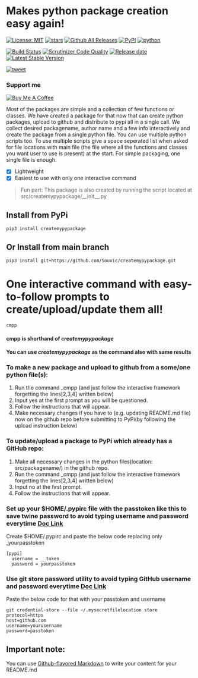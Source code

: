 # Makes python package creation easy again!
[![License: MIT](https://img.shields.io/github/license/Souvic/createmypypackage)](https://opensource.org/licenses/MIT)
[![stars](https://img.shields.io/github/stars/Souvic/createmypypackage)]()
[![Github All Releases](https://img.shields.io/github/downloads/huggingface/transformers/total.svg)]()
[![PyPI](https://img.shields.io/pypi/v/createmypypackage)](https://pypi.org/project/createmypypackage/)
[![python](https://img.shields.io/github/languages/top/Souvic/createmypypackage)]()

[![Build Status](https://scrutinizer-ci.com/g/Souvic/createmypypackage/badges/build.png?b=main)](https://scrutinizer-ci.com/g/Souvic/createmypypackage/build-status/main)
[![Scrutinizer Code Quality](https://scrutinizer-ci.com/g/Souvic/package_creator/badges/quality-score.png?b=main)](https://scrutinizer-ci.com/g/Souvic/package_creator/?branch=main)
[![Release date](https://img.shields.io/github/release-date/Souvic/createmypypackage)]()
[![Latest Stable Version](https://img.shields.io/github/v/release/Souvic/createmypypackage)]()

[![tweet](https://img.shields.io/twitter/url?style=social&url=https%3A%2F%2Fgithub.com%2FSouvic%2Fcreatemypypackage)]()

### Support me


[![Buy Me A Coffee](https://cdn.buymeacoffee.com/buttons/v2/default-yellow.png)](https://www.buymeacoffee.com/Souvic)


Most of the packages are simple and a collection of few functions or classes.
We have created a package for that now that can create python packages, upload to github and distribute to pypi all in a single call.
We collect desired packagename, author name and a few info interactively and create the package from a single python file.
You can use multiple python scripts too.
To use multiple scripts give a space seperated list when asked for file locations with main file (the file where all the functions and classes you want user to use is present) at the start.
For simple packaging, one single file is enough.
- [x] Lightweight
- [x] Easiest to use with only one interactive command

> Fun part: This package is also created by running the script located at src/createmypypackage/\_\_init\_\_.py

## Install from PyPi
```
pip3 install createmypypackage
```

## Or Install from main branch
```
pip3 install git+https://github.com/Souvic/createmypypackage.git
```

# One interactive command with easy-to-follow prompts to create/upload/update them all!
```
cmpp
```
#### cmpp is shorthand of _createmypypackage_
#### You can use _createmypypackage_ as the command also with same results

### To make a new package and upload to github from a some/one python file(s):
1. Run the command _cmpp (and just follow the interactive framework forgetting the lines\[2,3,4\] written below)
2. Input yes at the first prompt as you will be questioned.
3. Follow the instructions that will appear.
4. Make necessary changes if you have to (e.g. updating README.md file) now on the github repo before submitting to PyPi(by following the upload instruction below)


### To update/upload a package to PyPi which already has a GitHub repo:
1. Make all necessary changes in the python files(location: src/packagename/) in the github repo.
2. Run the command _cmpp (and just follow the interactive framework forgetting the lines\[2,3,4\] written below)
3. Input no at the first prompt.
4. Follow the instructions that will appear.
### Set up your $HOME/.pypirc file with the passtoken like this to save twine password to avoid typing username and password everytime [Doc Link](https://twine.readthedocs.io/en/latest/#keyring-support)
Create $HOME/.pypirc and paste the below code replacing only _yourpasstoken
```
[pypi]
  username = __token__
  password = yourpasstoken
```

### Use git store password utility to avoid typing GitHub username and password everytime [Doc Link](https://git-scm.com/book/en/v2/Git-Tools-Credential-Storage)
Paste the below code for that with your passtoken and username
```
git credential-store --file ~/.mysecretfilelocation store
protocol=https
host=github.com
username=yourusername
password=passtoken
```
## Important note:
You can use
[Github-flavored Markdown](https://guides.github.com/features/mastering-markdown/)
to write your content for your README.md

